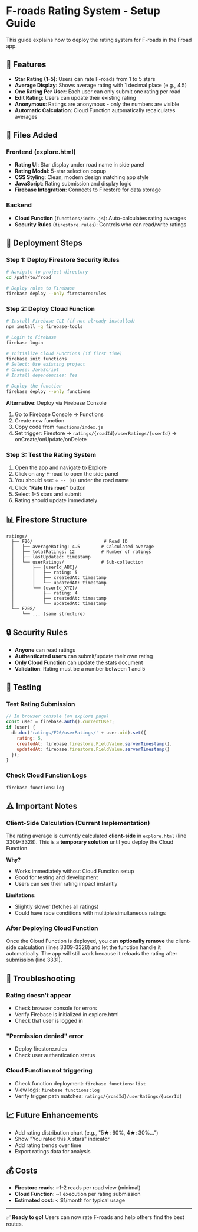 # F-roads Rating System - Setup Guide

This guide explains how to deploy the rating system for F-roads in the Froad app.

## 🎯 Features

- **Star Rating (1-5)**: Users can rate F-roads from 1 to 5 stars
- **Average Display**: Shows average rating with 1 decimal place (e.g., 4.5)
- **One Rating Per User**: Each user can only submit one rating per road
- **Edit Rating**: Users can update their existing rating
- **Anonymous**: Ratings are anonymous - only the numbers are visible
- **Automatic Calculation**: Cloud Function automatically recalculates averages

## 📁 Files Added

### Frontend (explore.html)
- **Rating UI**: Star display under road name in side panel
- **Rating Modal**: 5-star selection popup
- **CSS Styling**: Clean, modern design matching app style
- **JavaScript**: Rating submission and display logic
- **Firebase Integration**: Connects to Firestore for data storage

### Backend
- **Cloud Function** (`functions/index.js`): Auto-calculates rating averages
- **Security Rules** (`firestore.rules`): Controls who can read/write ratings

## 🚀 Deployment Steps

### Step 1: Deploy Firestore Security Rules

```bash
# Navigate to project directory
cd /path/to/froad

# Deploy rules to Firebase
firebase deploy --only firestore:rules
```

### Step 2: Deploy Cloud Function

```bash
# Install Firebase CLI (if not already installed)
npm install -g firebase-tools

# Login to Firebase
firebase login

# Initialize Cloud Functions (if first time)
firebase init functions
# Select: Use existing project
# Choose: JavaScript
# Install dependencies: Yes

# Deploy the function
firebase deploy --only functions
```

**Alternative**: Deploy via Firebase Console
1. Go to Firebase Console → Functions
2. Create new function
3. Copy code from `functions/index.js`
4. Set trigger: Firestore → `ratings/{roadId}/userRatings/{userId}` → onCreate/onUpdate/onDelete

### Step 3: Test the Rating System

1. Open the app and navigate to Explore
2. Click on any F-road to open the side panel
3. You should see: `⭐ -- (0)` under the road name
4. Click **"Rate this road"** button
5. Select 1-5 stars and submit
6. Rating should update immediately

## 📊 Firestore Structure

```
ratings/
  ├── F26/                           # Road ID
  │   ├── averageRating: 4.5        # Calculated average
  │   ├── totalRatings: 12          # Number of ratings
  │   ├── lastUpdated: timestamp
  │   └── userRatings/              # Sub-collection
  │       ├── {userId_ABC}/
  │       │   ├── rating: 5
  │       │   ├── createdAt: timestamp
  │       │   └── updatedAt: timestamp
  │       └── {userId_XYZ}/
  │           ├── rating: 4
  │           ├── createdAt: timestamp
  │           └── updatedAt: timestamp
  └── F208/
      └── ... (same structure)
```

## 🔒 Security Rules

- **Anyone** can read ratings
- **Authenticated users** can submit/update their own rating
- **Only Cloud Function** can update the stats document
- **Validation**: Rating must be a number between 1 and 5

## 🧪 Testing

### Test Rating Submission
```javascript
// In browser console (on explore page)
const user = firebase.auth().currentUser;
if (user) {
  db.doc('ratings/F26/userRatings/' + user.uid).set({
    rating: 5,
    createdAt: firebase.firestore.FieldValue.serverTimestamp(),
    updatedAt: firebase.firestore.FieldValue.serverTimestamp()
  });
}
```

### Check Cloud Function Logs
```bash
firebase functions:log
```

## ⚠️ Important Notes

### Client-Side Calculation (Current Implementation)
The rating average is currently calculated **client-side** in `explore.html` (line 3309-3328). This is a **temporary solution** until you deploy the Cloud Function.

**Why?**
- Works immediately without Cloud Function setup
- Good for testing and development
- Users can see their rating impact instantly

**Limitations:**
- Slightly slower (fetches all ratings)
- Could have race conditions with multiple simultaneous ratings

### After Deploying Cloud Function
Once the Cloud Function is deployed, you can **optionally remove** the client-side calculation (lines 3309-3328) and let the function handle it automatically. The app will still work because it reloads the rating after submission (line 3331).

## 🐛 Troubleshooting

### Rating doesn't appear
- Check browser console for errors
- Verify Firebase is initialized in explore.html
- Check that user is logged in

### "Permission denied" error
- Deploy firestore.rules
- Check user authentication status

### Cloud Function not triggering
- Check function deployment: `firebase functions:list`
- View logs: `firebase functions:log`
- Verify trigger path matches: `ratings/{roadId}/userRatings/{userId}`

## 📈 Future Enhancements

- Add rating distribution chart (e.g., "5★: 60%, 4★: 30%...")
- Show "You rated this X stars" indicator
- Add rating trends over time
- Export ratings data for analysis

## 💰 Costs

- **Firestore reads**: ~1-2 reads per road view (minimal)
- **Cloud Function**: ~1 execution per rating submission
- **Estimated cost**: < $1/month for typical usage

---

✅ **Ready to go!** Users can now rate F-roads and help others find the best routes.
